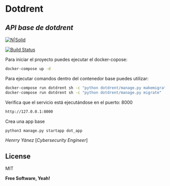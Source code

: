 # Dotdrent
## _API base de dotdrent_

[![N|Solid](https://cldup.com/dTxpPi9lDf.thumb.png)](https://github.com/henrryyanez/dotdrent)

[![Build Status](https://travis-ci.org/joemccann/dillinger.svg?branch=master)](https://https://github.com/henrryyanez/dotdrent)

Para iniciar el proyecto puedes ejecutar el docker-copose:

```sh
docker-compose up -d
```
Para ejecutar comandos dentro del contenedor base puedes utilizar:
```sh
docker-compose run dotdrent sh -c "python dotdrent/manage.py makemigrations"
docker-compose run dotdrent sh -c "python dotdrent/manage.py migrate"
```
Verifica que el servicio está ejecutándose en el puerto: 8000
```sh
http://127.0.0.1:8000
```
Crea una app base
```sh
python3 manage.py startapp dot_app
```

 _Henrry Yánez_
[*Cybersecurity Engineer*]
## License

MIT

**Free Software, Yeah!**
